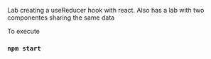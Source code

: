 Lab creating a useReducer hook with react.
Also has a lab with two componentes sharing the same data

To execute
### `npm start`

